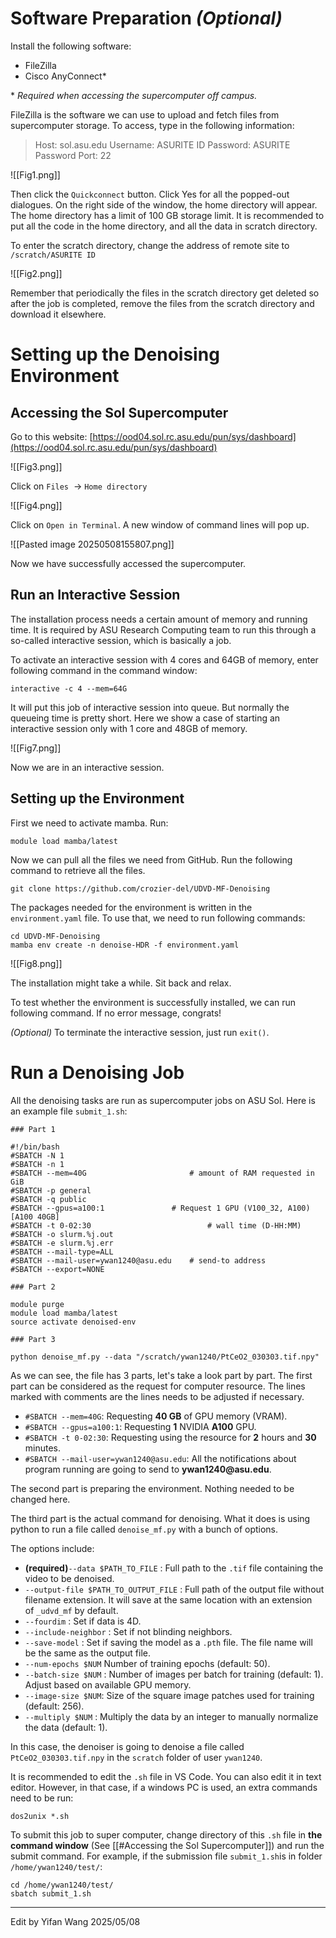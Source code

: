 # Software Preparation *(Optional)*
Install the following software:

- FileZilla
- Cisco AnyConnect*

\* *Required when accessing the supercomputer off campus.*

FileZilla is the software we can use to upload and fetch files from supercomputer storage. To access, type in the following information:

>Host: sol.asu.edu
>Username: ASURITE ID
>Password: ASURITE Password
>Port: 22

![[Fig1.png]]

Then click the `Quickconnect` button. Click Yes for all the popped-out dialogues. On the right side of the window, the home directory will appear. The home directory has a limit of 100 GB storage limit. It is recommended to put all the code in the home directory, and all the data in scratch directory.

To enter the scratch directory, change the address of remote site to `/scratch/ASURITE ID`

![[Fig2.png]]

Remember that periodically the files in the scratch directory get deleted so after the job is completed, remove the files from the scratch directory and download it elsewhere.

# Setting up the Denoising Environment
## Accessing the Sol Supercomputer 

Go to this website: [https://ood04.sol.rc.asu.edu/pun/sys/dashboard](https://ood04.sol.rc.asu.edu/pun/sys/dashboard)

![[Fig3.png]]

Click on `Files`  →  `Home directory`

![[Fig4.png]]

Click on `Open in Terminal`. A new window of command lines will pop up.

![[Pasted image 20250508155807.png]]

Now we have successfully accessed the supercomputer.

## Run an Interactive Session

The installation process needs a certain amount of memory and running time. It is required by ASU Research Computing team to run this through a so-called interactive session, which is basically a job.

To activate an interactive session with 4 cores and 64GB of memory, enter following command in the command window:

```Shell
interactive -c 4 --mem=64G
```

It will put this job of interactive session into queue. But normally the queueing time is pretty short. Here we show a case of starting an interactive session only with 1 core and 48GB of memory.

![[Fig7.png]]

Now we are in an interactive session.

## Setting up the Environment

First we need to activate mamba. Run: 
```shell
module load mamba/latest
```

Now we can pull all the files we need from GitHub. Run the following command to retrieve all the files.

```Shell
git clone https://github.com/crozier-del/UDVD-MF-Denoising
``` 

The packages needed for the environment is written in the `environment.yaml` file. To use that, we need to run following commands:

```Shell
cd UDVD-MF-Denoising
mamba env create -n denoise-HDR -f environment.yaml
```

![[Fig8.png]]

The installation might take a while. Sit back and relax.

To test whether the environment is successfully installed, we can run following command. If no error message, congrats!

*(Optional)* To terminate the interactive session, just run `exit()`.

# Run a Denoising Job


All the denoising tasks are run as supercomputer jobs on ASU Sol. Here is an example file `submit_1.sh`:

```Shell
### Part 1

#!/bin/bash
#SBATCH -N 1                            
#SBATCH -n 1                            
#SBATCH --mem=40G                       # amount of RAM requested in GiB
#SBATCH -p general                      
#SBATCH -q public                       
#SBATCH --gpus=a100:1               # Request 1 GPU (V100_32, A100) [A100 40GB]
#SBATCH -t 0-02:30                          # wall time (D-HH:MM)
#SBATCH -o slurm.%j.out                 
#SBATCH -e slurm.%j.err                 
#SBATCH --mail-type=ALL                 
#SBATCH --mail-user=ywan1240@asu.edu    # send-to address 
#SBATCH --export=NONE

### Part 2

module purge
module load mamba/latest
source activate denoised-env

### Part 3

python denoise_mf.py --data "/scratch/ywan1240/PtCeO2_030303.tif.npy"
```

As we can see, the file has 3 parts, let's take a look part by part. The first part can be considered as the request for computer resource. The lines marked with comments are the lines needs to be adjusted if necessary.

- `#SBATCH --mem=40G`: Requesting **40 GB** of GPU memory (VRAM). 
- `#SBATCH --gpus=a100:1`: Requesting **1** NVIDIA **A100** GPU.
- `#SBATCH -t 0-02:30`: Requesting using the resource for **2** hours and **30** minutes.
- `#SBATCH --mail-user=ywan1240@asu.edu`: All the notifications about program running are going to send to **ywan1240\@asu.edu**.

The second part is preparing the environment. Nothing needed to be changed here.

The third part is the actual command for denoising. What it does is using python to run a file called `denoise_mf.py` with a bunch of options.

The options include:
- **(required)**`--data $PATH_TO_FILE` : Full path to the `.tif` file containing the video to be denoised.
- `--output-file $PATH_TO_OUTPUT_FILE` : Full path of the output file without filename extension. It will save at the same location with an extension of `_udvd_mf` by default.
- `--fourdim` : Set if data is 4D.
- `--include-neighbor` : Set if not blinding neighbors.
- `--save-model` : Set if saving the model as a `.pth` file. The file name will be the same as the output file.
- `--num-epochs $NUM` Number of training epochs (default: 50).
- `--batch-size $NUM` : Number of images per batch for training (default: 1). Adjust based on available GPU memory.
- `--image-size $NUM`: Size of the square image patches used for training (default: 256).
- `--multiply $NUM` : Multiply the data by an integer to manually normalize the data (default: 1).

In this case, the denoiser is going to denoise a file called `PtCeO2_030303.tif.npy` in the `scratch` folder of user `ywan1240`.

It is recommended to edit the `.sh` file in VS Code. You can also edit it in text editor. However, in that case, if a windows PC is used, an extra commands need to be run:

```Shell
dos2unix *.sh
```

To submit this job to super computer, change directory of this `.sh` file in **the command window** (See [[#Accessing the Sol Supercomputer]]) and run the submit command. For example, if the submission file `submit_1.sh`is in folder `/home/ywan1240/test/`:

```Shell
cd /home/ywan1240/test/
sbatch submit_1.sh
```

***
Edit by Yifan Wang 2025/05/08
